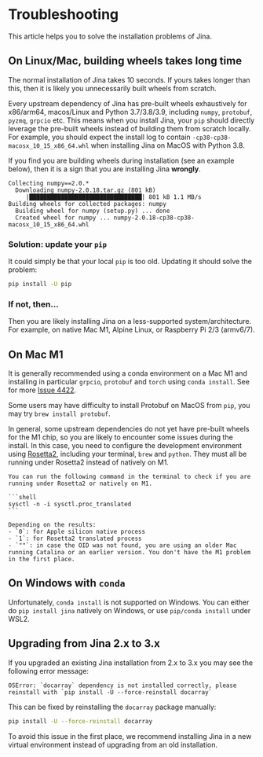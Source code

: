# Troubleshooting

This article helps you to solve the installation problems of Jina.

## On Linux/Mac, building wheels takes long time

The normal installation of Jina takes 10 seconds. If yours takes longer than this, then it is likely you unnecessarily built wheels from scratch. 

Every upstream dependency of Jina has pre-built wheels exhaustively for x86/arm64, macos/Linux and Python 3.7/3.8/3.9, including `numpy`, `protobuf`, `pyzmq`, `grpcio` etc. This means when you install Jina, your `pip` should directly leverage the pre-built wheels instead of building them from scratch locally. For example, you should expect the install log to contain `-cp38-cp38-macosx_10_15_x86_64.whl` when installing Jina on MacOS with Python 3.8.

If you find you are building wheels during installation (see an example below), then it is a sign that you are installing Jina **wrongly**. 

```text
Collecting numpy==2.0.*
  Downloading numpy-2.0.18.tar.gz (801 kB)
     |████████████████████████████████| 801 kB 1.1 MB/s
Building wheels for collected packages: numpy
  Building wheel for numpy (setup.py) ... done
  Created wheel for numpy ... numpy-2.0.18-cp38-cp38-macosx_10_15_x86_64.whl
```

### Solution: update your `pip`

It could simply be that your local `pip` is too old. Updating it should solve the problem:

```bash
pip install -U pip
```

### If not, then...

Then you are likely installing Jina on a less-supported system/architecture. For example, on native Mac M1, Alpine Linux, or Raspberry Pi 2/3 (armv6/7).

## On Mac M1

It is generally recommended using a conda environment on a Mac M1 and installing in particular `grpcio`, `protobuf` and `torch`  using `conda install`. See for more [Issue 4422](https://github.com/jina-ai/jina/issues/4422#issuecomment-1057663345).

Some users may have difficulty to install Protobuf on MacOS from `pip`, you may try `brew install protobuf`.

In general, some upstream dependencies do not yet have pre-built wheels for the M1 chip, so you are likely to encounter some issues during the install. In this case, you need to configure the development environment using [Rosetta2](https://support.apple.com/en-us/HT211861), including your terminal, `brew` and `python`. They must all be running under Rosetta2 instead of natively on M1.

````{tip}
You can run the following command in the terminal to check if you are running under Rosetta2 or natively on M1.

```shell
sysctl -n -i sysctl.proc_translated
```

Depending on the results:
- `0`: for Apple silicon native process
- `1`: for Rosetta2 translated process
- `""`: in case the OID was not found, you are using an older Mac running Catalina or an earlier version. You don't have the M1 problem in the first place.
````

## On Windows with `conda`

Unfortunately, `conda install` is not supported on Windows. You can either do `pip install jina` natively on Windows, or use `pip/conda install` under WSL2.

## Upgrading from Jina 2.x to 3.x
If you upgraded an existing Jina installation from 2.x to 3.x you may see the following error message:

```text
OSError: `docarray` dependency is not installed correctly, please reinstall with `pip install -U --force-reinstall docarray`
```

This can be fixed by reinstalling the `docarray` package manually:

```bash
pip install -U --force-reinstall docarray
```

To avoid this issue in the first place, we recommend installing Jina in a new virtual environment instead of upgrading from an old installation.
